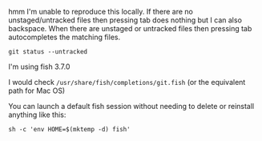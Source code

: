 hmm I'm unable to reproduce this locally. If there are no unstaged/untracked files then pressing tab does nothing but I can also backspace. When there are unstaged or untracked files then pressing tab autocompletes the matching files.

    git status --untracked

I'm using fish 3.7.0

I would check `/usr/share/fish/completions/git.fish` (or the equivalent path for Mac OS)

You can launch a default fish session without needing to delete or reinstall anything like this:

    sh -c 'env HOME=$(mktemp -d) fish'
